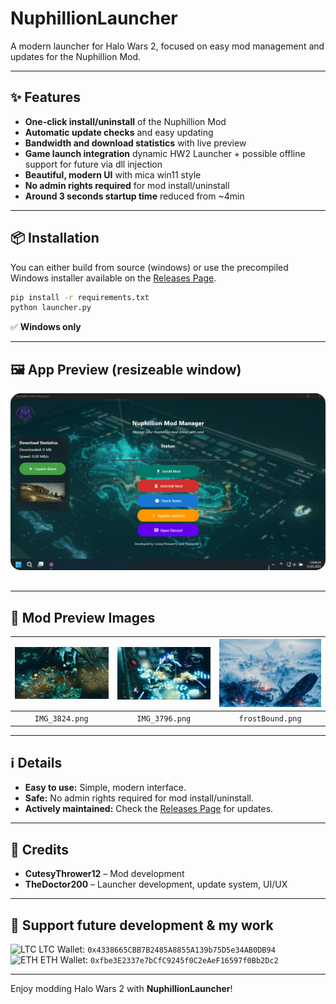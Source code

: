 # NuphillionLauncher

A modern launcher for Halo Wars 2, focused on easy mod management and updates for the Nuphillion Mod.

---

## ✨ Features

- **One-click install/uninstall** of the Nuphillion Mod
- **Automatic update checks** and easy updating
- **Bandwidth and download statistics** with live preview
- **Game launch integration** dynamic HW2 Launcher + possible offline support for future via dll injection
- **Beautiful, modern UI** with mica win11 style
- **No admin rights required** for mod install/uninstall
- **Around 3 seconds startup time** reduced from ~4min 
---

## 📦 Installation

You can either build from source (windows) or use the precompiled Windows installer available on the [Releases Page](https://github.com/TheDoctor200/NuphillionLauncher/releases/latest).

```sh
pip install -r requirements.txt
python launcher.py
```

✅ **Windows only**

---

## 🖼️ App Preview (resizeable window)

<img src="assets/App_Preview.png" alt="App Preview" width="600" style="border-radius: 16px; margin-bottom: 16px;">

---

## 🎨 Mod Preview Images

| ![IMG_3824](assets/IMG_3824.png) | ![IMG_3796](assets/IMG_3796.png) | ![frostBound](assets/frostBound.png) |
|:-------------------------------:|:-------------------------------:|:-----------------------------------:|
|         `IMG_3824.png`          |         `IMG_3796.png`          |         `frostBound.png`            |

---

## ℹ️ Details

- **Easy to use:** Simple, modern interface.
- **Safe:** No admin rights required for mod install/uninstall.
- **Actively maintained:** Check the [Releases Page](https://github.com/TheDoctor200/NuphillionLauncher/releases/latest) for updates.

---

## 🙏 Credits

- **CutesyThrower12** – Mod development
- **TheDoctor200** – Launcher development, update system, UI/UX

---

## 💸 Support future development & my work

<img src="https://img.icons8.com/fluency/48/000000/litecoin.png" width="24" height="24" alt="LTC"> LTC Wallet: `0x4338665CBB7B2485A8855A139b75D5e34AB0DB94`  
<img src="https://img.icons8.com/fluency/48/000000/ethereum.png" width="24" height="24" alt="ETH"> ETH Wallet: `0xfbe3E2337e7bCfC9245f0C2eAeF16597f0Bb2Dc2`

---

Enjoy modding Halo Wars 2 with **NuphillionLauncher**!
